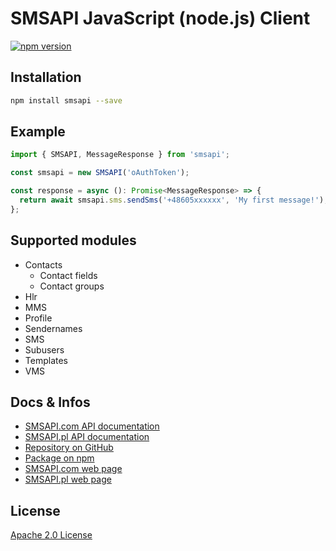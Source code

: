 # SMSAPI JavaScript (node.js) Client

[![npm version](https://badge.fury.io/js/smsapi.svg)](http://badge.fury.io/js/smsapi)

## Installation

```bash
npm install smsapi --save
```

## Example

```ts
import { SMSAPI, MessageResponse } from 'smsapi';

const smsapi = new SMSAPI('oAuthToken');

const response = async (): Promise<MessageResponse> => {
  return await smsapi.sms.sendSms('+48605xxxxxx', 'My first message!');
};
```

## Supported modules

* Contacts
  * Contact fields
  * Contact groups
* Hlr
* MMS
* Profile
* Sendernames
* SMS
* Subusers
* Templates
* VMS

## Docs & Infos

* [SMSAPI.com API documentation](https://www.smsapi.com/docs)
* [SMSAPI.pl API documentation](https://www.smsapi.pl/docs)
* [Repository on GitHub](https://github.com/smsapi/smsapi-javascript-client)
* [Package on npm](https://www.npmjs.com/package/smsapi)
* [SMSAPI.com web page](https://smsapi.com)
* [SMSAPI.pl web page](https://smsapi.pl)

## License

[Apache 2.0 License](LICENSE)
